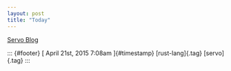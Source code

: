 ```yaml
---
layout: post
title: "Today"
---
```



[Servo
Blog](%20https://t.umblr.com/redirect?z=http%3A%2F%2Fblog.servo.org%2F&t=YTVlZjk2ZmI1ZWEyZGRkOGExZmQ2YTVmNWU3NzFlMDgzYjEyMzZkZix0N05UQjFYUQ%3D%3D&b=t%3Af-JKqRHWTpWK1DKXwqj3Yg&p=https%3A%2F%2Fdummdida.tumblr.com%2Fpost%2F116977249670%2Fservo-blog&m=1)

::: {#footer}
[ April 21st, 2015 7:08am ]{#timestamp} [rust-lang]{.tag} [servo]{.tag}
:::
